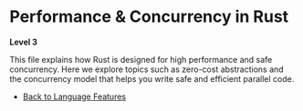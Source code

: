 # Performance & Concurrency in Rust

**Level 3**

This file explains how Rust is designed for high performance and safe concurrency. Here we explore topics such as zero-cost abstractions and the concurrency model that helps you write safe and efficient parallel code.

- [Back to Language Features](features.md)
